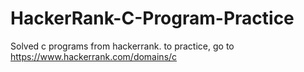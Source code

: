 # HackerRank-C-Program-Practice
Solved c programs from hackerrank. to practice, go to https://www.hackerrank.com/domains/c

